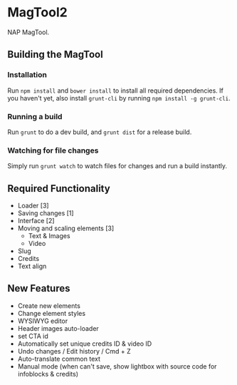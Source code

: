 # MagTool2

NAP MagTool.

## Building the MagTool

### Installation

Run `npm install` and `bower install` to install all required dependencies.
If you haven't yet, also install `grunt-cli` by running `npm install -g grunt-cli`.

### Running a build

Run `grunt` to do a dev build, and `grunt dist` for a release build.

### Watching for file changes

Simply run `grunt watch` to watch files for changes and run a build instantly.

## Required Functionality

 - Loader [3]
 - Saving changes [1]
 - Interface [2]
 - Moving and scaling elements [3]
   - Text & Images
   - Video
 - Slug
 - Credits
 - Text align

## New Features

 - Create new elements
 - Change element styles
 - WYSIWYG editor
 - Header images auto-loader
 - set CTA id
 - Automatically set unique credits ID & video ID
 - Undo changes / Edit history / Cmd + Z
 - Auto-translate common text
 - Manual mode (when can't save, show lightbox with source code for infoblocks & credits)
